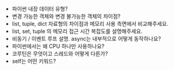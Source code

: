 - 파이썬 내장 데이터 유형?
- 변경 가능한 객체와 변경 불가능한 객체의 차이점?
- list, tuple, dict 자료형의 차이점과 메모리 사용 측면에서 비교해주세요.
- list, set, tuple 의 메모리 접근 시간 복잡도를 설명해주세요.
- 비동기 / 이벤트 루프 설명. async는 내부적으로 어떻게 동작하나요?
- 파이썬에서는 왜 CPU 하나만 사용하나요?
- 코루틴은 무엇이고 스레드와 어떻게 다른가? 
- self는 어떤 키워드?